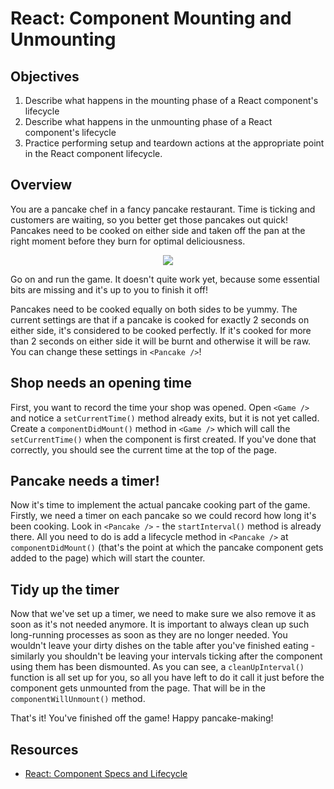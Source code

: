 # React: Component Mounting and Unmounting

## Objectives

1. Describe what happens in the mounting phase of a React component's lifecycle
2. Describe what happens in the unmounting phase of a React component's
   lifecycle
3. Practice performing setup and teardown actions at the appropriate point in
   the React component lifecycle.

## Overview

You are a pancake chef in a fancy pancake restaurant. Time is ticking and
customers are waiting, so you better get those pancakes out quick! Pancakes need
to be cooked on either side and taken off the pan at the right moment before
they burn for optimal deliciousness.

<p align="center">
  <img src="http://i.imgur.com/yti5NLe.gif"/>
</p>

Go on and run the game. It doesn't quite work yet, because some essential bits
are missing and it's up to you to finish it off!

Pancakes need to be cooked equally on both sides to be yummy. The current
settings are that if a pancake is cooked for exactly 2 seconds on either side,
it's considered to be cooked perfectly. If it's cooked for more than 2 seconds
on either side it will be burnt and otherwise it will be raw. You can change
these settings in `<Pancake />`!

## Shop needs an opening time

First, you want to record the time your shop was opened. Open `<Game />` and
notice a `setCurrentTime()` method already exits, but it is not yet called.
Create a `componentDidMount()` method in `<Game />` which will call the
`setCurrentTime()` when the component is first created. If you've done that
correctly, you should see the current time at the top of the page.

## Pancake needs a timer!

Now it's time to implement the actual pancake cooking part of the game. Firstly,
we need a timer on each pancake so we could record how long it's been cooking.
Look in `<Pancake />` - the `startInterval()` method is already there. All you
need to do is add a lifecycle method in `<Pancake />` at `componentDidMount()`
(that's the point at which the pancake component gets added to the page) which
will start the counter.


## Tidy up the timer

Now that we've set up a timer, we need to make sure we also remove it as soon as
it's not needed anymore. It is important to always clean up such long-running
processes as soon as they are no longer needed. You wouldn't leave your dirty
dishes on the table after you've finished eating - similarly you shouldn't be
leaving your intervals ticking after the component using them has been
dismounted. As you can see, a `cleanUpInterval()` function is all set up for
you, so all you have left to do it call it just before the component gets
unmounted from the page. That will be in the `componentWillUnmount()` method.

That's it! You've finished off the game! Happy pancake-making!

## Resources

- [React: Component Specs and Lifecycle](https://reactjs.org/docs/react-component.html)

